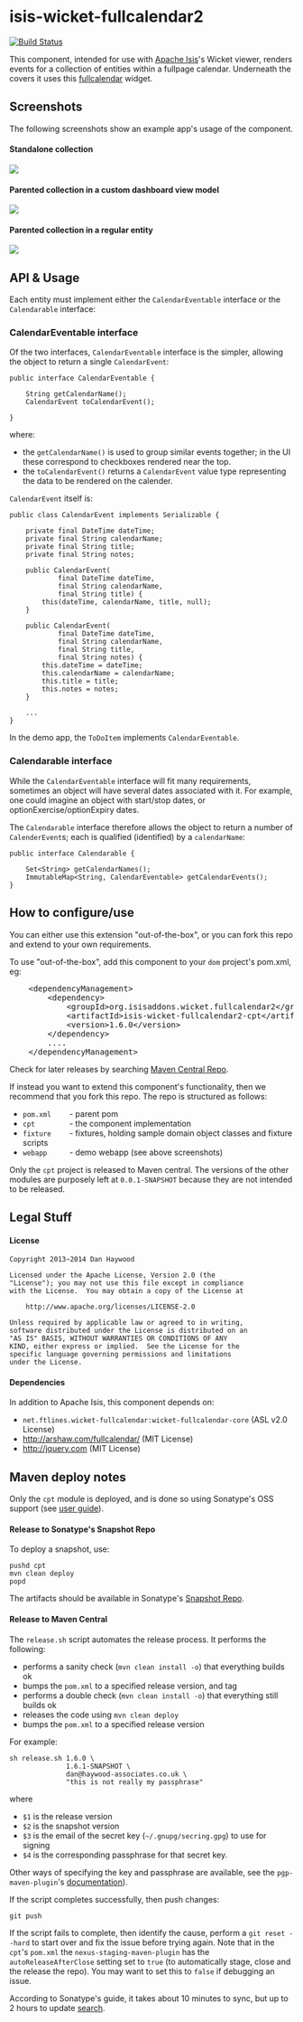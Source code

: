 # isis-wicket-fullcalendar2 #

[![Build Status](https://travis-ci.org/isisaddons/isis-wicket-fullcalendar2.png?branch=master)](https://travis-ci.org/isisaddons/isis-wicket-fullcalendar2)

This component, intended for use with [Apache Isis](http://isis.apache.org)'s Wicket viewer, renders events for a collection of 
entities within a fullpage calendar.  Underneath the covers it uses this [fullcalendar](https://github.com/42Lines/wicket-fullcalendar) widget.

## Screenshots ##

The following screenshots show an example app's usage of the component.

#### Standalone collection ####

![](https://raw.github.com/isisaddons/isis-wicket-fullcalendar2/master/images/standalone-collection.png)

#### Parented collection in a custom dashboard view model ####

![](https://raw2.github.com/isisaddons/isis-wicket-fullcalendar2/master/images/dashboard.png)

#### Parented collection in a regular entity ####

![](https://raw.github.com/isisaddons/isis-wicket-fullcalendar2/master/images/parented-collection.png)


## API & Usage ##

Each entity must implement either the `CalendarEventable` interface or the `Calendarable` interface:

### CalendarEventable interface ###

Of the two interfaces, `CalendarEventable` interface is the simpler, allowing the object to return a single `CalendarEvent`:

    public interface CalendarEventable {

        String getCalendarName();
        CalendarEvent toCalendarEvent();

    }

where:

* the `getCalendarName()` is used to group similar events together; in the UI these correspond to checkboxes rendered near the top.
* the `toCalendarEvent()` returns a `CalendarEvent` value type representing the data to be rendered on the calender. 

`CalendarEvent` itself is:

    public class CalendarEvent implements Serializable {

        private final DateTime dateTime;
        private final String calendarName;
        private final String title;
        private final String notes;
        
        public CalendarEvent(
                final DateTime dateTime, 
                final String calendarName, 
                final String title) {
            this(dateTime, calendarName, title, null);
        }

        public CalendarEvent(
                final DateTime dateTime, 
                final String calendarName, 
                final String title, 
                final String notes) {
            this.dateTime = dateTime;
            this.calendarName = calendarName;
            this.title = title;
            this.notes = notes;
        }

        ...
    }

In the demo app, the `ToDoItem` implements `CalendarEventable`.

### Calendarable interface ###

While the `CalendarEventable` interface will fit many requirements, sometimes an object will have several dates associated with it.  For example, one could imagine an object with start/stop dates, or optionExercise/optionExpiry dates.

The `Calendarable` interface therefore allows the object to return a number of `CalenderEvent`s; each is qualified (identified) by a `calendarName`:

    public interface Calendarable {

        Set<String> getCalendarNames();
        ImmutableMap<String, CalendarEventable> getCalendarEvents();
    }


## How to configure/use ##

You can either use this extension "out-of-the-box", or you can fork this repo and extend to your own requirements. 

To use "out-of-the-box", add this component to your `dom` project's pom.xml, eg:

<pre>
    &lt;dependencyManagement&gt;
        &lt;dependency&gt;
            &lt;groupId&gt;org.isisaddons.wicket.fullcalendar2&lt;/groupId&gt;
            &lt;artifactId&gt;isis-wicket-fullcalendar2-cpt&lt;/artifactId&gt;
            &lt;version&gt;1.6.0&lt;/version&gt;
        &lt;/dependency&gt;
        ....
    &lt;/dependencyManagement&gt;
</pre>



Check for later releases by searching [Maven Central Repo](http://search.maven.org/#search|ga|1|isis-wicket-fullcalendar2-cpt).

If instead you want to extend this component's functionality, then we recommend that you fork this repo.  The repo is 
structured as follows:

* `pom.xml    ` - parent pom
* `cpt        ` - the component implementation
* `fixture    ` - fixtures, holding sample domain object classes and fixture scripts
* `webapp     ` - demo webapp (see above screenshots)

Only the `cpt` project is released to Maven central.  The versions of the other modules 
are purposely left at `0.0.1-SNAPSHOT` because they are not intended to be released.


## Legal Stuff ##

#### License ####

    Copyright 2013~2014 Dan Haywood

    Licensed under the Apache License, Version 2.0 (the
    "License"); you may not use this file except in compliance
    with the License.  You may obtain a copy of the License at

        http://www.apache.org/licenses/LICENSE-2.0

    Unless required by applicable law or agreed to in writing,
    software distributed under the License is distributed on an
    "AS IS" BASIS, WITHOUT WARRANTIES OR CONDITIONS OF ANY
    KIND, either express or implied.  See the License for the
    specific language governing permissions and limitations
    under the License.

#### Dependencies ####

In addition to Apache Isis, this component depends on:

* `net.ftlines.wicket-fullcalendar:wicket-fullcalendar-core` (ASL v2.0 License)
* http://arshaw.com/fullcalendar/ (MIT License)
* http://jquery.com (MIT License)  


##  Maven deploy notes ##

Only the `cpt` module is deployed, and is done so using Sonatype's OSS support (see 
[user guide](http://central.sonatype.org/pages/apache-maven.html)).

#### Release to Sonatype's Snapshot Repo ####

To deploy a snapshot, use:

    pushd cpt
    mvn clean deploy
    popd

The artifacts should be available in Sonatype's 
[Snapshot Repo](https://oss.sonatype.org/content/repositories/snapshots).

#### Release to Maven Central ####

The `release.sh` script automates the release process.  It performs the following:

* performs a sanity check (`mvn clean install -o`) that everything builds ok
* bumps the `pom.xml` to a specified release version, and tag
* performs a double check (`mvn clean install -o`) that everything still builds ok
* releases the code using `mvn clean deploy`
* bumps the `pom.xml` to a specified release version

For example:

    sh release.sh 1.6.0 \
                  1.6.1-SNAPSHOT \
                  dan@haywood-associates.co.uk \
                  "this is not really my passphrase"
    
where
* `$1` is the release version
* `$2` is the snapshot version
* `$3` is the email of the secret key (`~/.gnupg/secring.gpg`) to use for signing
* `$4` is the corresponding passphrase for that secret key.

Other ways of specifying the key and passphrase are available, see the `pgp-maven-plugin`'s 
[documentation](http://kohsuke.org/pgp-maven-plugin/secretkey.html)).

If the script completes successfully, then push changes:

    git push

If the script fails to complete, then identify the cause, perform a `git reset --hard` to start over and fix the issue
before trying again.  Note that in the `cpt`'s `pom.xml` the `nexus-staging-maven-plugin` has the 
`autoReleaseAfterClose` setting set to `true` (to automatically stage, close and the release the repo).  You may want
to set this to `false` if debugging an issue.
 
According to Sonatype's guide, it takes about 10 minutes to sync, but up to 2 hours to update [search](http://search.maven.org).
